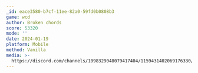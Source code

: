 ```yaml
---
_id: eace3580-b7cf-11ee-82a0-59fd0b0808b3
game: wcd
author: Broken chords
score: 53320
mode: ''
date: 2024-01-19
platform: Mobile
method: Vanilla
media: >-
  https://discord.com/channels/1098329048079417404/1159431402069176330/1198252054477549638
---
```


